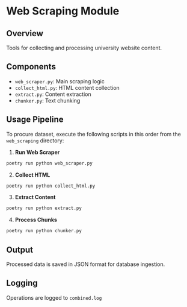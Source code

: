 # Web Scraping Module

## Overview
Tools for collecting and processing university website content.

## Components

- `web_scraper.py`: Main scraping logic
- `collect_html.py`: HTML content collection
- `extract.py`: Content extraction
- `chunker.py`: Text chunking

## Usage Pipeline
To procure dataset, execute the following scripts in this order from the `web_scraping` directory:

1. **Run Web Scraper**
```bash
poetry run python web_scraper.py
```

2. **Collect HTML**
```bash
poetry run python collect_html.py
```

3. **Extract Content**
```bash
poetry run python extract.py
```

4. **Process Chunks**
```bash
poetry run python chunker.py
```

## Output
Processed data is saved in JSON format for database ingestion.

## Logging
Operations are logged to `combined.log`